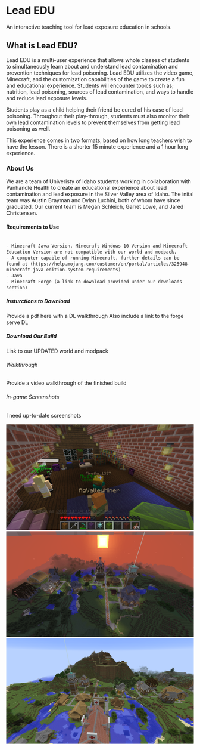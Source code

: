 # Lead EDU

An interactive teaching tool for lead exposure education in schools.

## What is Lead EDU?

Lead EDU is a multi-user experience that allows whole classes of students to simultaneously learn about and understand lead contamination and prevention techniques for lead poisoning. Lead EDU utilizes the video game, Minecraft, and the customization capabilities of the game to create a fun and educational experience. Students will encounter topics such as; nutrition, lead poisoning, sources of lead contamination, and ways to handle and reduce lead exposure levels.

Students play as a child helping their friend be cured of his case of lead poisoning. Throughout their play-through, students must also monitor their own lead contamination levels to prevent themselves from getting lead poisoning as well. 

This experience comes in two formats, based on how long teachers wish to have the lesson. There is a shorter 15 minute experience and a 1 hour long experience. 

### About Us

We are a team of Univeristy of Idaho students working in collaboration with Panhandle Health to create an educational experience about lead contamination and lead exposure in the Silver Valley area of Idaho. 
The inital team was Austin Brayman and Dylan Luchini, both of whom have since graduated. Our current team is Megan Schleich, Garret Lowe, and Jared Christensen.

#### Requirements to Use

```

- Minecraft Java Version. Minecraft Windows 10 Version and Minecraft Education Version are not compatible with our world and modpack.
- A computer capable of running Minecraft, further details can be found at (https://help.mojang.com/customer/en/portal/articles/325948-minecraft-java-edition-system-requirements)
- Java
- Minecraft Forge (a link to download provided under our downloads section)

```

##### Insturctions to Download

Provide a pdf here with a DL walkthrough
Also include a link to the forge serve DL

##### Download Our Build

Link to our UPDATED world and modpack

###### Walkthrough 

Provide a video walkthrough of the finished build

###### In-game Screenshots

I need up-to-date screenshots

![alt text](screenshots/MC%201.png)
![alt text](screenshots/MC%204.png)
![alt text](screenshots/MC%205.png)
